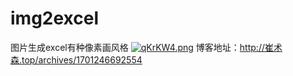 # img2excel
图片生成excel有种像素画风格
[![qKrKW4.png](https://s1.ax1x.com/2022/03/22/qKrKW4.png)](https://imgtu.com/i/qKrKW4)
博客地址：http://崔术森.top/archives/1701246692554
